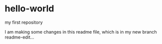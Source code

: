 # hello-world
my first repository

I am making some changes in this readme file, which is in my new branch readme-edit...
